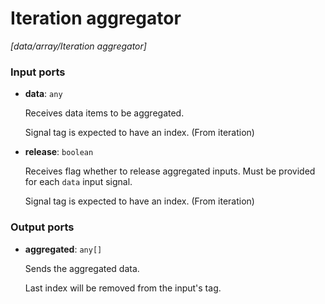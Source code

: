# Iteration aggregator

_[data/array/Iteration aggregator]_

### Input ports

* __data__: ` any `

    Receives data items to be aggregated.
    
    Signal tag is expected to have an index. (From iteration)


* __release__: ` boolean `

    Receives flag whether to release aggregated inputs. Must be provided for each `data` input signal.
    
    Signal tag is expected to have an index. (From iteration)

### Output ports

* __aggregated__: ` any[] `

    Sends the aggregated data.
    
    Last index will be removed from the input's tag.

